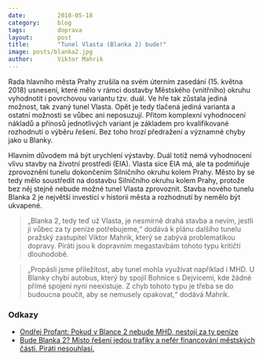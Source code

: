 ```yaml
---
date:         2018-05-18
category:     blog
tags:         doprava
layout:       post
title:        "Tunel Vlasta (Blanka 2) bude!" 
image: posts/blanka2.jpg
author:       Viktor Mahrik
---
```


Rada hlavního města Prahy zrušila na svém úterním zasedání (15. května 2018) usnesení, které mělo v rámci dostavby Městského (vnitřního) okruhu vyhodnotit i povrchovou variantu tzv. duál. Ve hře tak zůstala jediná možnost, tak zvaný tunel Vlasta. Opět je tedy tlačená jediná varianta a ostatní možnosti se vůbec ani neposuzují. Přitom komplexní vyhodnocení nákladů a přínosů jednotlivých variant je základem pro kvalifikované rozhodnutí o výběru řešení. Bez toho hrozí předražení a významné chyby jako u Blanky.
 
Hlavním důvodem má být urychlení výstavby. Duál totiž nemá vyhodnocení vlivu stavby na životní prostředí (EIA). Vlasta sice EIA má, ale ta podmiňuje zprovoznění tunelu dokončením Silničního okruhu kolem Prahy. Město by se tedy mělo soustředit na dostavbu Silničního okruhu kolem Prahy, protože bez něj stejně nebude možné tunel Vlasta zprovoznit. Stavba nového tunelu Blanka 2 je největší investicí v historii města a rozhodnutí by nemělo být ukvapené.

> „Blanka 2, tedy teď už Vlasta, je nesmírně drahá stavba a nevím, jestli ji vůbec za ty peníze potřebujeme,“ dodává k plánu dalšího tunelu pražský zastupitel Viktor Mahrik, který se zabývá problematikou dopravy. Piráti jsou k dopravním megastavbám tohoto typu kritičtí dlouhodobě. 

> „Propásli jsme příležitost, aby tunel mohla využívat například i MHD. U Blanky chybí autobus, který by spojil Bohnice s Dejvicemi, kde žádné přímé spojení nyní neexistuje. Z chyb tohoto typu je třeba se do budoucna poučit, aby se nemusely opakovat,“ dodává Mahrik. 

### Odkazy

* [Ondřej Profant: Pokud v Blance 2 nebude MHD, nestojí za ty peníze](https://praha.pirati.cz/chceme-v-blance-ii-mhd.html)
* [Bude Blanka 2? Místo řešení jedou trafiky a nefér financování městských částí. Piráti nesouhlasí.](https://praha.pirati.cz/mestsky-okruh-i-monika-hasova-zhmp.html)

